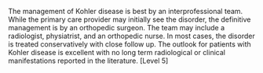 The management of Kohler disease is best by an interprofessional team. While the primary care provider may initially see the disorder, the definitive management is by an orthopedic surgeon. The team may include a radiologist, physiatrist, and an orthopedic nurse. In most cases, the disorder is treated conservatively with close follow up. The outlook for patients with Kohler disease is excellent with no long term radiological or clinical manifestations reported in the literature. [Level 5]